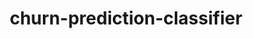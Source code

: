 ---
schema: default
title: churn-prediction-classifier
organization: demo_org
notes: type = kedro_datasets.pickle.pickle_dataset.PickleDataset
resources:
  - name: churn-prediction-classifier
    url: 'https://github.com/ResponsibleAIML/django-kedro/tree/main/kedro-projects/churn-prediction-kedro/data/06_models/classifier.pickle/2023-11-02T16.28.57.791Z/classifier.pickle'
    format: pickle
category:
  - 06-models
maintainer: 
maintainer_email: 
project:
  - churn-prediction
preview: |
  
---
